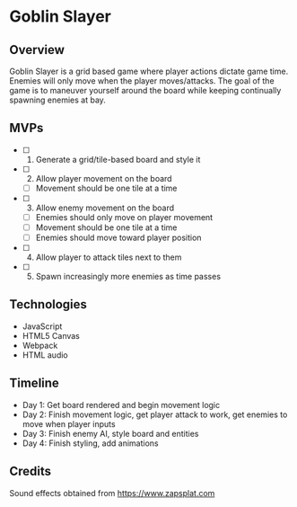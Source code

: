 # Goblin Slayer

## Overview
Goblin Slayer is a grid based game where player actions dictate game time. Enemies will only move when the player moves/attacks.
The goal of the game is to maneuver yourself around the board while keeping continually spawning enemies at bay. 

## MVPs
- [ ] 1. Generate a grid/tile-based board and style it
- [ ] 2. Allow player movement on the board
  - [ ] Movement should be one tile at a time
- [ ] 3. Allow enemy movement on the board
   - [ ] Enemies should only move on player movement
   - [ ] Movement should be one tile at a time
   - [ ] Enemies should move toward player position
- [ ] 4. Allow player to attack tiles next to them
- [ ] 5. Spawn increasingly more enemies as time passes

## Technologies
* JavaScript
* HTML5 Canvas
* Webpack
* HTML audio

## Timeline
 * Day 1: Get board rendered and begin movement logic
 * Day 2: Finish movement logic, get player attack to work, get enemies to move when player inputs
 * Day 3: Finish enemy AI, style board and entities
 * Day 4: Finish styling, add animations


## Credits
Sound effects obtained from https://www.zapsplat.com
